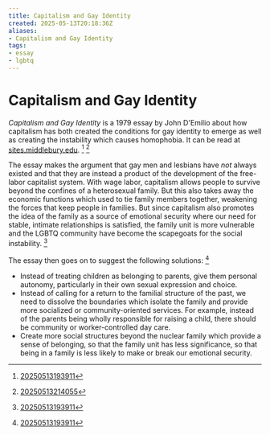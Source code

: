 ```yaml
---
title: Capitalism and Gay Identity
created: 2025-05-13T20:18:36Z
aliases:
- Capitalism and Gay Identity
tags:
- essay
- lgbtq
---
```


# Capitalism and Gay Identity

*Capitalism and Gay Identity* is a 1979 essay by John D'Emilio about how capitalism has both created the conditions for gay identity to emerge as well as creating the instability which causes homophobia. It can be read at [sites.middlebury.edu](http://sites.middlebury.edu/sexandsociety/files/2015/01/DEmilio-Capitalism-and-Gay-Identity.pdf). [^1] [^2]

The essay makes the argument that gay men and lesbians have *not* always existed and that they are instead a product of the development of the free-labor capitalist system. With wage labor, capitalism allows people to survive beyond the confines of a heterosexual family. But this also takes away the economic functions which used to tie family members together, weakening the forces that keep people in families. But since capitalism also promotes the idea of the family as a source of emotional security where our need for stable, intimate relationships is satisfied, the family unit is more vulnerable and the LGBTQ community have become the scapegoats for the social instability. [^1]

The essay then goes on to suggest the following solutions: [^1]
- Instead of treating children as belonging to parents, give them personal autonomy, particularly in their own sexual expression and choice.
- Instead of calling for a return to the familial structure of the past, we need to dissolve the boundaries which isolate the family and provide more socialized or community-oriented services. For example, instead of the parents being wholly responsible for raising a child, there should be community or worker-controlled day care.
- Create more social structures beyond the nuclear family which provide a sense of belonging, so that the family unit has less significance, so that being in a family is less likely to make or break our emotional security.

[^1]: [20250513193911](../entries/20250513193911.md)
[^2]: [20250513214055](../entries/20250513214055.md)
